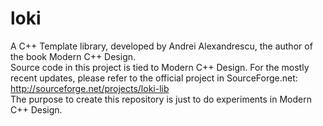 # loki
A C++ Template library, developed by Andrei Alexandrescu, the author of the book Modern C++ Design.  
Source code in this project is tied to Modern C++ Design. 
For the mostly recent updates, please refer to the official project in SourceForge.net: http://sourceforge.net/projects/loki-lib  
The purpose to create this repository is just to do experiments in Modern C++ Design.

